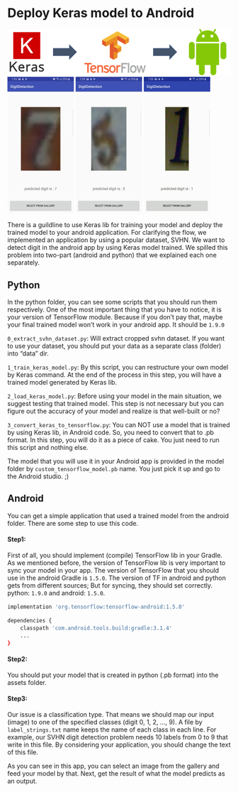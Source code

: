 # Deploy Keras model to Android
[![N|Solid](pic/mainflow.png)](pic/mainflow.png)
<img src="pic/screenshot_1.jpg" width="150">
<img src="pic/screenshot_2.jpg" width="150">
<img src="pic/screenshot_3.jpg" width="150">

There is a guildline to use Keras lib for training your model and deploy the trained model to your android application. For clarifying the flow, we implemented an application by using a popular dataset, SVHN. We want to detect digit in the android app by using Keras model trained. We spilled this problem into two-part (android and python) that we explained each one separately.

## Python
In the python folder, you can see some scripts that you should run them respectively.
One of the most important thing that you have to notice, it is your version of TensorFlow module. Because if you don’t pay that, maybe your final trained model won’t work in your android app. It should be `1.9.0`

`0_extract_svhn_dataset.py`: Will extract cropped svhn dataset. If you want to use your dataset, you should put your data as a separate class (folder) into “data” dir.

`1_train_keras_model.py`: By this script, you can restructure your own model by Keras command. At the end of the process in this step, you will have a trained model generated by Keras lib.

`2_load_keras_model.py`: Before using your model in the main situation, we suggest testing that trained model. This step is not necessary but you can figure out the accuracy of your model and realize is that well-built or no?

`3_convert_keras_to_tensorflow.py`: You can NOT use a model that is trained by using Keras lib, in Android code. So, you need to convert that to .pb format. In this step, you will do it as a piece of cake. You just need to run this script and nothing else.

The model that you will use it in your Android app is provided in the model folder by `custom_tensorflow_model.pb` name. You just pick it up and go to the Android studio. ;)


## Android
You can get a simple application that used a trained model from the android folder. There are some step to use this code.
#### Step1:
First of all, you should implement (compile) TensorFlow lib in your Gradle. As we mentioned before, the version of TensorFlow lib is very important to sync your model in your app. The version of TensorFlow that you should use in the android Gradle is `1.5.0`. The version of TF in android and python gets from different sources; But for syncing, they should set correctly. python: `1.9.0` and android: `1.5.0`.
```sh
implementation 'org.tensorflow:tensorflow-android:1.5.0'
```
```sh
dependencies {
    classpath 'com.android.tools.build:gradle:3.1.4'
    ...
}
```
#### Step2:
You should put your model that is created in python (.pb format) into the assets folder.

#### Step3:
Our issue is a classification type. That means we should map our input (image) to one of the specified classes (digit 0, 1, 2, …, 9). A file by `label_strings.txt` name keeps the name of each class in each line. For example, our SVHN digit detection problem needs 10 labels from 0 to 9 that write in this file. By considering your application, you should change the text of this file.

As you can see in this app, you can select an image from the gallery and feed your model by that. Next, get the result of what the model predicts as an output.
